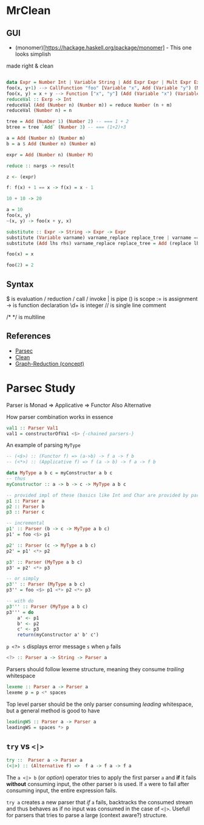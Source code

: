 # MrClean

## GUI

- (monomer)[https://hackage.haskell.org/package/monomer] - This one looks simplish

made right & clean

```haskell

data Expr = Number Int | Variable String | Add Expr Expr | Mult Expr Expr | CallFunction String [Expr] | Function [String] Expr derives (Show)
foo(x, y+1) --> CallFunction "foo" [Variable "x", Add (Variable "y") (Number 1)] -->
foo(x, y) = x + y --> Function ["x", "y"] (Add (Variable "x") (Variable "y"))
reduceVal :: Exrp -> Int
reduceVal (Add (Number n) (Number m)) = reduce Number (n + m)
reduceVal (Number n) = n

tree = Add (Number 1) (Number 2) -- === 1 + 2
btree = tree `Add` (Number 3) -- === (1+2)+3

a = Add (Number n) (Number m)
b = a $ Add (Number n) (Number m)

expr = Add (Number n) (Number M)

reduce :: nargs -> result

z <- (expr)

f: f(x) + 1 == x -> f(x) = x - 1

10 + 10 -> 20

a = 10
foo(x, y)
~(x, y) -> foo(x + y, x)

substitute :: Expr -> String -> Expr -> Expr
substitute (Variable varname) varname_replace replace_tree | varname == varname_replace = replace_tree
substitute (Add lhs rhs) varname_replace replace_tree = Add (replace lhs varname_replace replace_tree) (replace rhs varname_replace replace_tree)

foo(x) = x

foo(2) = 2


```

## Syntax

$ is evaluation / reduction / call / invoke
| is pipe
() is scope
:= is assignment
-> is function declaration
\d+ is integer
// is single line comment

/\* \*/ is multiline

## References

- [Parsec](https://hackage.haskell.org/package/parsec)
- [Clean](<https://en.wikipedia.org/wiki/Clean_(programming_language)>)
- [Graph-Reduction (concept)](https://en.wikipedia.org/wiki/Graph_reduction)


# Parsec Study
Parser is Monad => Applicative => Functor
Also Alternative

How parser combination works in essence
```haskell
val1 :: Parser Val1
val1 = constructorOfVa1 <$> {-chained parsers-}
```

An example of parsing `MyType`
```haskell
-- (<$>) :: (Functor f) => (a->b) -> f a -> f b
-- (<*>) :: (Applicative f) => f (a -> b) -> f a -> f b

data MyType a b c = myConstructor a b c
-- thus
myConstructor :: a -> b -> c -> MyType a b c

-- provided impl of these (basics like Int and Char are provided by parsec lib)
p1 :: Parser a
p2 :: Parser b
p3 :: Parser c

-- incremental
p1' :: Parser (b -> c -> MyType a b c)
p1' = foo <$> p1

p2' :: Parser (c -> MyType a b c)
p2' = p1' <*> p2

p3' :: Parser (MyType a b c)
p3' = p2' <*> p3

-- or simply
p3'' :: Parser (MyType a b c)
p3'' = foo <$> p1 <*> p2 <*> p3

-- with do
p3''' :: Parser (MyType a b c)
p3''' = do
    a' <- p1
    b' <- p2
    c' <- p3
    return(myConstructor a' b' c')
 ```

`p <?> s` displays error message `s` when `p` fails
```haskell
<?> :: Parser a -> String -> Parser a
```
Parsers should follow lexeme structure, meaning they consume *trailing* whitespace

```haskell
lexeme :: Parser a -> Parser a
lexeme p = p <* spaces
```

Top level parser should be the only parser consuming *leading* whitespace, but a general
method is good to have

```haskell
leadingWS :: Parser a -> Parser a
leadingWS = spaces *> p
```

## `try` vs `<|>`
```haskell
try ::  Parser a -> Parser a
(<|>) :: (Alternative f) =>  f a -> f a -> f a
```
The `a <|> b` (or *option*) operator tries to apply the first parser `a` and **if** it 
fails **without** consuming input, the other parser `b` is used. If `a` were to fail after
consuming input, the entire expression fails.

`try a` creates a new parser that *if* `a` fails, backtracks the consumed stream and thus
behaves as if no input was consumed in the case of `<|>`. Usefull for parsers that
tries to parse a large (context aware?) structure.
